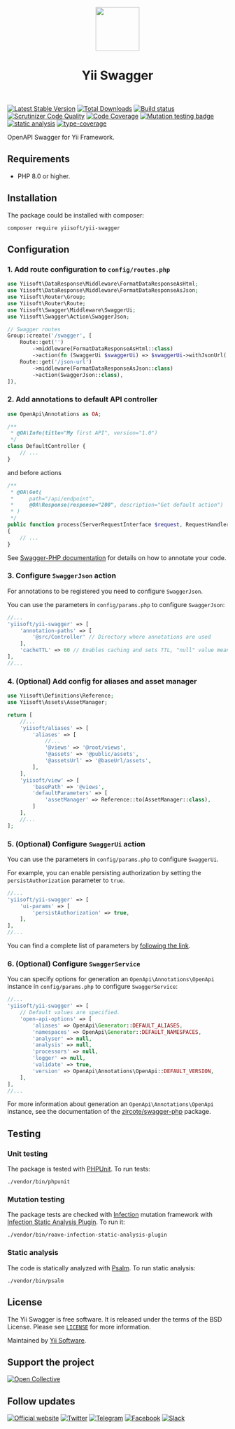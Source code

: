 <p align="center">
    <a href="https://github.com/yiisoft" target="_blank">
        <img src="https://github.com/yiisoft.png" height="100px">
    </a>
    <h1 align="center">Yii Swagger</h1>
    <br>
</p>

[![Latest Stable Version](https://poser.pugx.org/yiisoft/yii-swagger/v/stable.png)](https://packagist.org/packages/yiisoft/yii-swagger)
[![Total Downloads](https://poser.pugx.org/yiisoft/yii-swagger/downloads.png)](https://packagist.org/packages/yiisoft/yii-swagger)
[![Build status](https://github.com/yiisoft/yii-swagger/workflows/build/badge.svg)](https://github.com/yiisoft/yii-swagger/actions?query=workflow%3Abuild)
[![Scrutinizer Code Quality](https://scrutinizer-ci.com/g/yiisoft/yii-swagger/badges/quality-score.png?b=master)](https://scrutinizer-ci.com/g/yiisoft/yii-swagger/?branch=master)
[![Code Coverage](https://scrutinizer-ci.com/g/yiisoft/yii-swagger/badges/coverage.png?b=master)](https://scrutinizer-ci.com/g/yiisoft/yii-swagger/?branch=master)
[![Mutation testing badge](https://img.shields.io/endpoint?style=flat&url=https%3A%2F%2Fbadge-api.stryker-mutator.io%2Fgithub.com%2Fyiisoft%2Fyii-swagger%2Fmaster)](https://dashboard.stryker-mutator.io/reports/github.com/yiisoft/yii-swagger/master)
[![static analysis](https://github.com/yiisoft/yii-swagger/workflows/static%20analysis/badge.svg)](https://github.com/yiisoft/yii-swagger/actions?query=workflow%3A%22static+analysis%22)
[![type-coverage](https://shepherd.dev/github/yiisoft/yii-swagger/coverage.svg)](https://shepherd.dev/github/yiisoft/yii-swagger)

OpenAPI Swagger for Yii Framework.

## Requirements

- PHP 8.0 or higher.

## Installation

The package could be installed with composer:

```shell
composer require yiisoft/yii-swagger
```

## Configuration

### 1. Add route configuration to `config/routes.php`

```php
use Yiisoft\DataResponse\Middleware\FormatDataResponseAsHtml;
use Yiisoft\DataResponse\Middleware\FormatDataResponseAsJson;
use Yiisoft\Router\Group;
use Yiisoft\Router\Route;
use Yiisoft\Swagger\Middleware\SwaggerUi;
use Yiisoft\Swagger\Action\SwaggerJson;

// Swagger routes
Group::create('/swagger', [
    Route::get('')
        ->middleware(FormatDataResponseAsHtml::class)
        ->action(fn (SwaggerUi $swaggerUi) => $swaggerUi->withJsonUrl('/swagger/json-url')),
    Route::get('/json-url')
        ->middleware(FormatDataResponseAsJson::class)
        ->action(SwaggerJson::class),
]),
```

### 2. Add annotations to default API controller

```php
use OpenApi\Annotations as OA;

/**
 * @OA\Info(title="My first API", version="1.0")
 */
class DefaultController {
    // ...
}
```

and before actions

```php
/**
 * @OA\Get(
 *     path="/api/endpoint",
 *     @OA\Response(response="200", description="Get default action")
 * )
 */
public function process(ServerRequestInterface $request, RequestHandlerInterface $handler): ResponseInterface
{
    // ...
}
```

See [Swagger-PHP documentation](https://zircote.github.io/swagger-php/guide/annotations.html) for details
on how to annotate your code.

### 3. Configure `SwaggerJson` action

For annotations to be registered you need to configure `SwaggerJson`.

You can use the parameters in `config/params.php` to configure `SwaggerJson`:

```php
//...
'yiisoft/yii-swagger' => [
    'annotation-paths' => [
        '@src/Controller' // Directory where annotations are used
    ],
    'cacheTTL' => 60 // Enables caching and sets TTL, "null" value means infinite cache TTL.
],
//...
```

### 4. (Optional) Add config for aliases and asset manager

```php
use Yiisoft\Definitions\Reference;
use Yiisoft\Assets\AssetManager;

return [
    //...
    'yiisoft/aliases' => [
        'aliases' => [
            //...
            '@views' => '@root/views',
            '@assets' => '@public/assets',
            '@assetsUrl' => '@baseUrl/assets',
        ],
    ],
    'yiisoft/view' => [
        'basePath' => '@views',
        'defaultParameters' => [
            'assetManager' => Reference::to(AssetManager::class),
        ]
    ],
    //...
];
```

### 5. (Optional) Configure `SwaggerUi` action

You can use the parameters in `config/params.php` to configure `SwaggerUi`.

For example, you can enable persisting authorization by setting the `persistAuthorization` parameter to `true`.

```php
//...
'yiisoft/yii-swagger' => [
    'ui-params' => [
        'persistAuthorization' => true,
    ],
],
//...
```

You can find a complete list of parameters by [following the link](https://swagger.io/docs/open-source-tools/swagger-ui/usage/configuration/).

### 6. (Optional) Configure `SwaggerService`

You can specify options for generation an `OpenApi\Annotations\OpenApi`
instance in `config/params.php` to configure `SwaggerService`:

```php
//...
'yiisoft/yii-swagger' => [
    // Default values are specified.
    'open-api-options' => [
        'aliases' => OpenApi\Generator::DEFAULT_ALIASES,
        'namespaces' => OpenApi\Generator::DEFAULT_NAMESPACES,
        'analyser' => null,
        'analysis' => null,
        'processors' => null,
        'logger' => null,
        'validate' => true,
        'version' => OpenApi\Annotations\OpenApi::DEFAULT_VERSION,
    ],
],
//...
```

For more information about generation an `OpenApi\Annotations\OpenApi` instance, see the
documentation of the [zircote/swagger-php](https://github.com/zircote/swagger-php) package.

## Testing

### Unit testing

The package is tested with [PHPUnit](https://phpunit.de/). To run tests:

```shell
./vendor/bin/phpunit
```

### Mutation testing

The package tests are checked with [Infection](https://infection.github.io/) mutation framework with
[Infection Static Analysis Plugin](https://github.com/Roave/infection-static-analysis-plugin). To run it:

```shell
./vendor/bin/roave-infection-static-analysis-plugin
```

### Static analysis

The code is statically analyzed with [Psalm](https://psalm.dev/). To run static analysis:

```shell
./vendor/bin/psalm
```

## License

The Yii Swagger is free software. It is released under the terms of the BSD License.
Please see [`LICENSE`](./LICENSE.md) for more information.

Maintained by [Yii Software](https://www.yiiframework.com/).

## Support the project

[![Open Collective](https://img.shields.io/badge/Open%20Collective-sponsor-7eadf1?logo=open%20collective&logoColor=7eadf1&labelColor=555555)](https://opencollective.com/yiisoft)

## Follow updates

[![Official website](https://img.shields.io/badge/Powered_by-Yii_Framework-green.svg?style=flat)](https://www.yiiframework.com/)
[![Twitter](https://img.shields.io/badge/twitter-follow-1DA1F2?logo=twitter&logoColor=1DA1F2&labelColor=555555?style=flat)](https://twitter.com/yiiframework)
[![Telegram](https://img.shields.io/badge/telegram-join-1DA1F2?style=flat&logo=telegram)](https://t.me/yii3en)
[![Facebook](https://img.shields.io/badge/facebook-join-1DA1F2?style=flat&logo=facebook&logoColor=ffffff)](https://www.facebook.com/groups/yiitalk)
[![Slack](https://img.shields.io/badge/slack-join-1DA1F2?style=flat&logo=slack)](https://yiiframework.com/go/slack)
